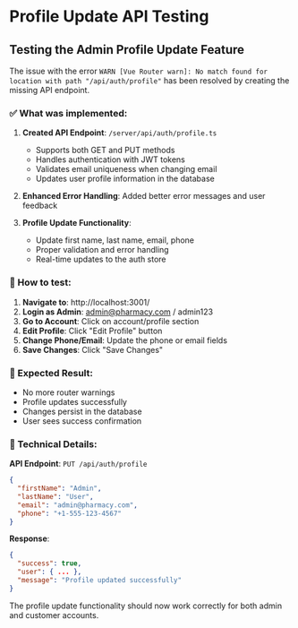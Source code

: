 # Profile Update API Testing

## Testing the Admin Profile Update Feature

The issue with the error `WARN [Vue Router warn]: No match found for location with path "/api/auth/profile"` has been resolved by creating the missing API endpoint.

### ✅ What was implemented:

1. **Created API Endpoint**: `/server/api/auth/profile.ts`
   - Supports both GET and PUT methods
   - Handles authentication with JWT tokens
   - Validates email uniqueness when changing email
   - Updates user profile information in the database

2. **Enhanced Error Handling**: Added better error messages and user feedback

3. **Profile Update Functionality**: 
   - Update first name, last name, email, phone
   - Proper validation and error handling
   - Real-time updates to the auth store

### 🧪 How to test:

1. **Navigate to**: http://localhost:3001/
2. **Login as Admin**: admin@pharmacy.com / admin123
3. **Go to Account**: Click on account/profile section
4. **Edit Profile**: Click "Edit Profile" button
5. **Change Phone/Email**: Update the phone or email fields
6. **Save Changes**: Click "Save Changes"

### 📝 Expected Result:
- No more router warnings
- Profile updates successfully
- Changes persist in the database
- User sees success confirmation

### 🔧 Technical Details:

**API Endpoint**: `PUT /api/auth/profile`
```json
{
  "firstName": "Admin",
  "lastName": "User", 
  "email": "admin@pharmacy.com",
  "phone": "+1-555-123-4567"
}
```

**Response**:
```json
{
  "success": true,
  "user": { ... },
  "message": "Profile updated successfully"
}
```

The profile update functionality should now work correctly for both admin and customer accounts.
